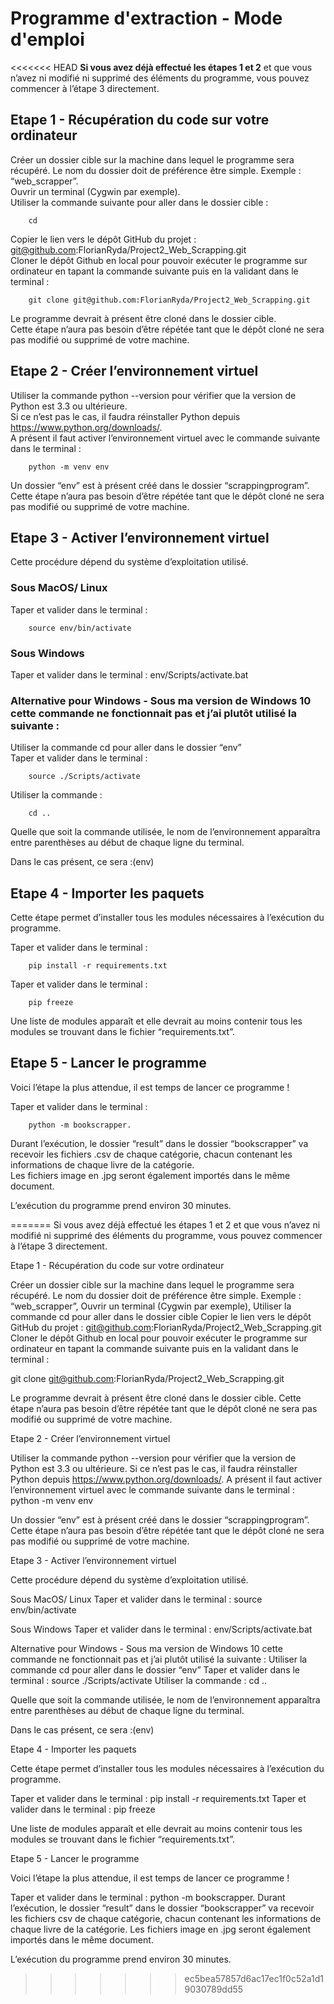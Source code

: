 # Programme d'extraction - Mode d'emploi

<<<<<<< HEAD
**Si vous avez déjà effectué les étapes 1 et 2** et que vous n’avez ni modifié ni supprimé des éléments du programme, vous pouvez commencer à l’étape 3 directement. 

## Etape 1 - Récupération du code sur votre ordinateur  

Créer un dossier cible sur la machine dans lequel le programme sera récupéré. Le nom du dossier doit de préférence être simple. Exemple : “web_scrapper”.  
Ouvrir un terminal (Cygwin par exemple).  
Utiliser la commande suivante pour aller dans le dossier cible : 

        cd 

Copier le lien vers le dépôt GitHub du projet : git@github.com:FlorianRyda/Project2_Web_Scrapping.git  
Cloner le dépôt Github en local pour pouvoir exécuter le programme sur ordinateur en tapant la commande suivante puis en la  validant dans le terminal : 

        git clone git@github.com:FlorianRyda/Project2_Web_Scrapping.git  

Le programme devrait à présent être cloné dans le dossier cible.  
Cette étape n’aura pas besoin d’être répétée tant que le dépôt cloné ne sera pas modifié ou supprimé de votre machine.  


## Etape 2 - Créer l’environnement virtuel

Utiliser la commande python --version pour vérifier que la version de Python est 3.3 ou ultérieure.  
Si ce n’est pas le cas, il faudra réinstaller Python depuis https://www.python.org/downloads/.  
A présent il faut activer l’environnement virtuel avec le commande suivante dans le terminal :  

        python -m venv env

Un dossier “env” est à présent créé dans le dossier “scrappingprogram”. Cette étape n’aura pas besoin d’être répétée tant que  le dépôt cloné ne sera pas modifié ou supprimé de votre machine.  


## Etape 3 - Activer l’environnement virtuel

Cette procédure dépend du système d’exploitation utilisé.  

### Sous MacOS/ Linux
Taper et valider dans le terminal : 

        source env/bin/activate  

### Sous Windows 
Taper et valider dans le terminal : env/Scripts/activate.bat  

### Alternative pour Windows - Sous ma version de Windows 10 cette commande ne fonctionnait pas et j’ai plutôt utilisé la  suivante :
Utiliser la commande cd pour aller dans le dossier “env”  
Taper et valider dans le terminal : 

        source ./Scripts/activate  
Utiliser la commande :

        cd ..  

Quelle que soit la commande utilisée, le nom de l’environnement apparaîtra entre parenthèses au début de chaque ligne du  terminal.  

Dans le cas présent, ce sera :(env)  

## Etape 4 - Importer les paquets

Cette étape permet d’installer tous les modules nécessaires à l’exécution du programme.  

Taper et valider dans le terminal : 

        pip install -r requirements.txt  

Taper et valider dans le terminal : 

        pip freeze  

Une liste de modules apparaît et elle devrait au moins contenir tous les modules se trouvant dans le fichier  “requirements.txt”.  

## Etape 5 - Lancer le programme

Voici l’étape la plus attendue, il est temps de lancer ce programme !  

Taper et valider dans le terminal : 

        python -m bookscrapper.  

Durant l’exécution, le dossier “result” dans le dossier “bookscrapper” va recevoir les fichiers .csv de chaque catégorie, chacun contenant les informations de chaque livre de la catégorie.  
Les fichiers image en .jpg seront également importés dans le même document.  

L’exécution du programme prend environ 30 minutes.  


=======
Si vous avez déjà effectué les étapes 1 et 2 et que vous n’avez ni modifié ni supprimé des éléments du programme, vous pouvez commencer à l’étape 3 directement. 

Etape 1 - Récupération du code sur votre ordinateur

Créer un dossier cible sur la machine dans lequel le programme sera récupéré. Le nom du dossier doit de préférence être simple. Exemple : “web_scrapper”,
Ouvrir un terminal (Cygwin par exemple),
Utiliser la commande cd pour aller dans le dossier cible
Copier le lien vers le dépôt GitHub du projet : git@github.com:FlorianRyda/Project2_Web_Scrapping.git
Cloner le dépôt Github en local pour pouvoir exécuter le programme sur ordinateur en tapant la commande suivante puis en la validant dans le terminal : 

git clone git@github.com:FlorianRyda/Project2_Web_Scrapping.git

Le programme devrait à présent être cloné dans le dossier cible. 
Cette étape n’aura pas besoin d’être répétée tant que le dépôt cloné ne sera pas modifié ou supprimé de votre machine. 


Etape 2 - Créer l’environnement virtuel

Utiliser la commande python --version pour vérifier que la version de Python est 3.3 ou ultérieure. 
Si ce n’est pas le cas, il faudra réinstaller Python depuis https://www.python.org/downloads/. 
A présent il faut activer l’environnement virtuel avec le commande suivante dans le terminal : 
python -m venv env

Un dossier “env” est à présent créé dans le dossier “scrappingprogram”. Cette étape n’aura pas besoin d’être répétée tant que le dépôt cloné ne sera pas modifié ou supprimé de votre machine. 


Etape 3 - Activer l’environnement virtuel

Cette procédure dépend du système d’exploitation utilisé.  

Sous MacOS/ Linux
Taper et valider dans le terminal : source env/bin/activate

Sous Windows 
Taper et valider dans le terminal : env/Scripts/activate.bat

Alternative pour Windows - Sous ma version de Windows 10 cette commande ne fonctionnait pas et j’ai plutôt utilisé la suivante :
Utiliser la commande cd pour aller dans le dossier “env”
Taper et valider dans le terminal : source ./Scripts/activate
Utiliser la commande : cd ..

Quelle que soit la commande utilisée, le nom de l’environnement apparaîtra entre parenthèses au début de chaque ligne du terminal.

Dans le cas présent, ce sera :(env)

Etape 4 - Importer les paquets

Cette étape permet d’installer tous les modules nécessaires à l’exécution du programme. 

Taper et valider dans le terminal : pip install -r requirements.txt
Taper et valider dans le terminal : pip freeze

Une liste de modules apparaît et elle devrait au moins contenir tous les modules se trouvant dans le fichier “requirements.txt”. 

Etape 5 - Lancer le programme

Voici l’étape la plus attendue, il est temps de lancer ce programme !

Taper et valider dans le terminal : python -m bookscrapper. 
Durant l’exécution, le dossier “result” dans le dossier “bookscrapper” va recevoir les fichiers csv de chaque catégorie, chacun contenant les informations de chaque livre de la catégorie. 
Les fichiers image en .jpg seront également importés dans le même document. 

L’exécution du programme prend environ 30 minutes. 
>>>>>>> ec5bea57857d6ac17ec1f0c52a1d19030789dd55
